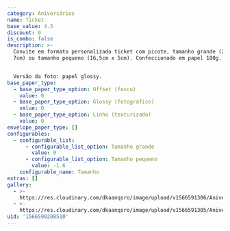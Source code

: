 ```yaml
---
category: Aniversários
name: Ticket
base_value: 4.5
discount: 0
is_combo: false
description: >-
  Convite em formato personalizado ticket com picote, tamanho grande (20cm x
  7cm) ou tamanho pequeno (16,5cm x 5cm). Confeccionado em papel 180g.


  Versão da foto: papel glossy.
base_paper_type:
  - base_paper_type_option: Offset (fosco)
    value: 0
  - base_paper_type_option: Glossy (fotográfico)
    value: 0
  - base_paper_type_option: Linho (texturizado)
    value: 0
envelope_paper_type: []
configurables:
  - configurable_list:
      - configurable_list_option: Tamanho grande
        value: 0
      - configurable_list_option: Tamanho pequeno
        value: -1.6
    configurable_name: Tamanho
extras: []
gallery:
  - >-
    https://res.cloudinary.com/dkaanqsro/image/upload/v1566591306/Anivers%C3%A1rios/Convite_ticket_2_j6k60s.jpg
  - >-
    https://res.cloudinary.com/dkaanqsro/image/upload/v1566591305/Anivers%C3%A1rios/Convite_ticket_1_xjvvuh.jpg
uid: '1566590208510'
---
```


